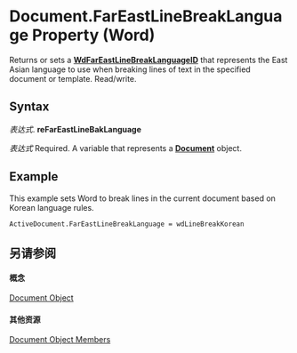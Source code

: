 
# Document.FarEastLineBreakLanguage Property (Word)

Returns or sets a  **[WdFarEastLineBreakLanguageID](38ef5f6f-4ed4-7290-1509-71c401f1595e.md)** that represents the East Asian language to use when breaking lines of text in the specified document or template. Read/write.


## Syntax

 _表达式_. **reFarEastLineBakLanguage**

 _表达式_ Required. A variable that represents a **[Document](8d83487a-2345-a036-a916-971c9db5b7fb.md)** object.


## Example

This example sets Word to break lines in the current document based on Korean language rules.


```
ActiveDocument.FarEastLineBreakLanguage = wdLineBreakKorean
```


## 另请参阅


#### 概念


[Document Object](8d83487a-2345-a036-a916-971c9db5b7fb.md)
#### 其他资源


[Document Object Members](http://msdn.microsoft.com/library/fc9ab457-0888-f917-3d52-387168ac23b9%28Office.15%29.aspx)